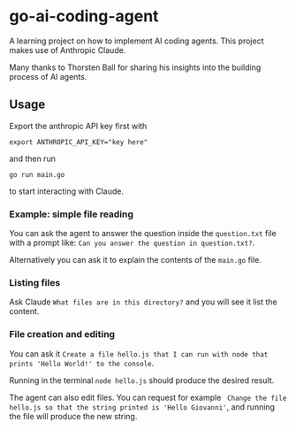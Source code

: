 # go-ai-coding-agent

A learning project on how to implement AI coding agents.
This project makes use of Anthropic Claude. 

Many thanks to Thorsten Ball for sharing his insights into the building process of AI agents.

## Usage

Export the anthropic API key first with

```
export ANTHROPIC_API_KEY="key here"
```

and then run

```
go run main.go
```

to start interacting with Claude.

### Example: simple file reading

You can ask the agent to answer the question inside the `question.txt` file with a prompt like:
`Can you answer the question in question.txt?`.

Alternatively you can ask it to explain the contents of the `main.go` file.

### Listing files

Ask Claude `What files are in this directory?` and you will see it list the content.

### File creation and editing

You can ask it `Create a file hello.js that I can run with node that prints 'Hello World!' to the console`.

Running in the terminal `node hello.js` should produce the desired result.

The agent can also edit files. You can request for example ` Change the file hello.js so that the string printed is 'Hello Giovanni'`, and running the file will produce the new string.


